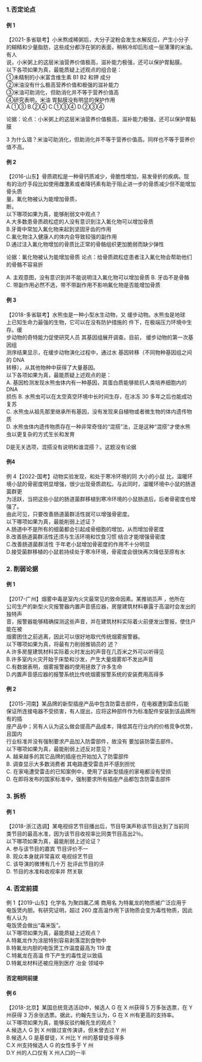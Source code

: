 ### 1.否定论点

#### 例 1
【2021-多省联考】小米熬成稀粥后，大分子淀粉会发生水解反应，产生小分子</br>
的糊精和少量脂肪，这些成分都浮在粥的表面，稍稍冷却后形成一层薄薄的米油。有人</br>
说，小米粥上的这层米油营养价值极高，滋补能力极强，还可以保护胃黏膜。</br>
 以下各项如果为真，最能质疑上述观点的组合是：</br>
 ①未精制的小米富含维生素 B1 B2 和钾 成分</br>
 ②米油没有什么极高营养价值和极强的滋补能力</br>
 ③米油可助消化，但助消化并不等于营养价值高</br>
 ④研究表明，米油 胃黏膜没有明显的保护作用</br>
A.①③ B.②④ C.①③④ D.②③④

论据：论点：小米粥上的这层米油营养价值极高，滋补能力极强，还可以保护胃黏膜

3 为什么错？米油可助消化，但助消化并不等于营养价值高。同样也不等于营养价值不高。

#### 例 2
【2016-山东】骨质疏松是一种骨钙质减少，骨脆性增加，易发骨折的疾病。现</br>
有的治疗手段比如使用雌激素或者降钙素有助于阻止进一步的骨质减少但不能增加骨头质</br>
量。氟化物被认为能增加骨质，</br>
断。</br>
 以下哪项如果为真，能够削弱文中观点？</br>
A.大多数患骨质疏松症的人没有意识到注入氟化物可以增加骨质</br>
B.牙膏中常加入氟化物来起到坚固牙齿的作用</br>
C.氟化物注入健康人的体内会导致较强的副作用</br>
D.通过注入氟化物增加的骨质比正常的骨骼组织更加脆弱而缺少弹性</br>

论据：氟化物被认为能增加骨质 论点：给骨质疏松症患者注入氟化物会帮助他们的骨骼不容易折

A. 主观意图，没有意识到并不能说明注入氟化物可以增加骨质
B. 牙齿不是骨骼
C. 带副作用必然不选，带不带副作用不影响氟化物是否能增加骨质

#### 例 3
【2018-多省联考】水熊虫是一种小型水生动物，又 缓步动物。水熊虫是地球</br>
上已知生命力最强的生物，它可以在没有防护措施的 件下，在极端压力环境中生存。缓</br>
步动物的奇特能力促使研究人员 其基因组展开调查。目前， 缓步动物的第一次基因组</br>
测序结果显示，在缓步动物演化过程中，通过水 基因转移（不同物种基因组之间的 DNA</br>
转移），从其他物种中获得了大量基因。</br>
以下各项如果为真，最能质疑上述观点的是：</br>
A. 基因检测发现水熊虫体内有一种基因，其蛋白质能够抵抗人类培养细胞内的 DNA</br>
损伤
B. 水熊虫可以在太空真空环境中长时间生存，在冰冻 30 多年之后也能成功复苏</br>
C. 水熊虫从祖先那里继承所有基因，没有发现来自植物或者微生物的体内遗传物质</br>
D. 水熊虫体内遗传物质存在一种非常奇怪的“混搭”法，正是这种“混搭”才使水熊</br>
虫以更复杂的方式生长和发育

D是无关选项，混搭没有说明和谁混搭？。这题没有论据

#### 例4

例 4【2022-国考】动物实验发现，和处于寒冷环境的同 大小的小鼠 比，温暖环</br>
境小鼠的骨密度明显增强，很少出现骨质疏松。与此同时，温暖环境中小鼠的肠道菌群更</br>
为活跃，当把这些小鼠的肠道菌群移植到寒冷环境的小鼠肠道后，后者骨密度也增强了。</br>
由此可见，只要改善肠道菌群活性就可以增强骨密度。</br>
 以下哪项如果为真，最能削弱上述证？</br>
A.肠道中不是所有的细菌都会引起成骨细胞的增加，从而增加骨密度</br>
B.改善肠道菌群活性还须与生活环境和饮食习惯 结合才能增强骨密度</br>
C.改善肠道菌群活性 于年老小鼠增加骨密度的作用不十分明显</br>
D.接受菌群移植的小鼠若持续处于寒冷环境，骨密度会很快再次降低至原有水</br>

### 2. 削弱论据

#### 例 1
【2017-广州】烟雾中毒是室内火灾最常见的致命因素。某推销员声 ，他所在</br>
公司生产的新型火灾报警器内置声音感应器，房屋建筑材料暴露于高温时会发出的独特声</br>
音，报警器能够精确探测这些声音，并在建筑材料实际着火前便发出警报，使住户能在被</br>
烟雾困住之前逃离，因此可以很好地取代传统烟雾报警器。</br> 
以下哪项如果为真，将最有力削弱推销员的 述？</br> 
A.许多房屋建筑材料实际着火时发出的声音在几百米之外可以听得见</br>
B.许多室内火灾开始于床垫和沙发，产生大量烟雾却不发出声音</br>
C.有数据表明，烟雾报警器的使用拯救了许多生命 </br>
D.内置声音感应器的报警系统比传统烟雾报警系统的安装费用高得多</br>

#### 例 2
【2015-河南】某品牌的新型插座产品中包含防雷击部件，在电器遭到雷击后能</br>
保证所连接电器不受损害，有人提出，应将这种部件作为标准配件安装到该品牌所有的插</br>
座产品中；另有人认为这么做会提高产品成本，降低其在行业内的价格竞争优势，且国内</br>
行业标准并没有强制要求产品加入防雷部件，故没有 要加装防雷击部件。</br> 
以下哪项如果为真，最能削弱上述反对意见？</br> 
A.  越来越多的其它品牌的插座也开始加入了防雷部件 </br>
B.  调查显示大多数消费者 其电路遭受雷击并不感到担忧 </br>
C.  在家电遭受雷击的已知案例中，使用了该新型插座的家电都没有受损 </br>
D.  在即将发布的国家标准中，强制要求所有插座产品都包含防雷击部件 </br>


### 3. 拆桥

#### 例 1
【2018-浙江选调】某电视综艺节目播出后，节目导演声称该节目达到了当前同</br>
类节目的最高水准，因为该节目收视率比同类节目高出2％。</br> 
以下哪项如果为真，最能削弱上述论证？</br> 
A.  参与该节目的嘉宾 节目评价不一 </br>
B.  观众本身就非常喜欢 电视综艺节目 </br>
C.  该导演的微博有几十万 批评此节目的评 </br>
D.  节目的水准和收视率并  然关联

### 4. 否定前提

例 1【2019-山东】化学名 为聚四氟乙烯 商用名 为特氟龙的物质被广泛应用于</br>
电饭煲内胆。有研究证明，超过 260 度高温作用下该物质会变为毒性物质，因此有人认为</br>
电饭煲会做出“毒米饭”。</br> 
以下哪项如果为真，最能质疑上述观点？</br> 
A.特氟龙作为涂层特别容易剥落混到食物中 </br>
B.特氟龙内胆的电饭煲工作温度最高为 119 度 </br>
C.特氟龙在高温 件下产生的毒性足以致癌 </br>
D.特氟龙材料还被应用到医疗 冶金 领域中

#### 否定相同前提

#### 例 6
【2018-北京】某国总统竞选活动中，候选人 G 在 X 州获得 5 万多张选票，在 Y</br>
州获得 3 万余张选票。据此，约翰先生认为，G 在 X 州有更高的支持率。</br> 
以下哪项如果为真，能够反驳约翰先生的观点？</br> 
A.候选人 G 到 X 州做过宣传演讲，但未曾去过 Y 州 </br>
B.候选人 G 是基督徒，X 州比 Y 州的基督徒多得多</br> 
C.X 州支持候选人 G 的女性多于 Y 州</br> 
D.Y 州的人口仅有 X 州人口的一半


